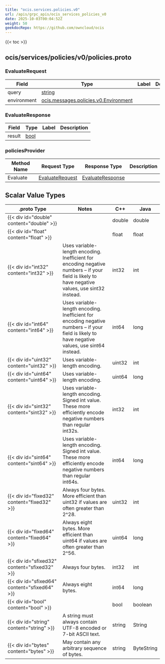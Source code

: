 ```yaml
---
title: "ocis.services.policies.v0"
url: /apis/grpc_apis/ocis_services_policies_v0
date: 2025-10-03T00:04:52Z
weight: 50
geekdocRepo: https://github.com/owncloud/ocis
---
```


{{< toc >}}



## ocis/services/policies/v0/policies.proto

### EvaluateRequest



| Field | Type | Label | Description |
| ----- | ---- | ----- | ----------- |
| query | [string](#string) |  |  |
| environment | [ocis.messages.policies.v0.Environment](/apis/grpc_apis/ocis_messages_policies_v0/#environment) |  |  |

### EvaluateResponse



| Field | Type | Label | Description |
| ----- | ---- | ----- | ----------- |
| result | [bool](#bool) |  |  |


### policiesProvider



| Method Name | Request Type | Response Type | Description |
| ----------- | ------------ | ------------- | ------------|
| Evaluate | [EvaluateRequest](#evaluaterequest) | [EvaluateResponse](#evaluateresponse) |  |

## Scalar Value Types

| .proto Type | Notes | C++ | Java |
| ----------- | ----- | --- | ---- |
| {{< div id="double" content="double" >}} |  | double | double |
| {{< div id="float" content="float" >}} |  | float | float |
| {{< div id="int32" content="int32" >}} | Uses variable-length encoding. Inefficient for encoding negative numbers – if your field is likely to have negative values, use sint32 instead. | int32 | int |
| {{< div id="int64" content="int64" >}} | Uses variable-length encoding. Inefficient for encoding negative numbers – if your field is likely to have negative values, use sint64 instead. | int64 | long |
| {{< div id="uint32" content="uint32" >}} | Uses variable-length encoding. | uint32 | int |
| {{< div id="uint64" content="uint64" >}} | Uses variable-length encoding. | uint64 | long |
| {{< div id="sint32" content="sint32" >}} | Uses variable-length encoding. Signed int value. These more efficiently encode negative numbers than regular int32s. | int32 | int |
| {{< div id="sint64" content="sint64" >}} | Uses variable-length encoding. Signed int value. These more efficiently encode negative numbers than regular int64s. | int64 | long |
| {{< div id="fixed32" content="fixed32" >}} | Always four bytes. More efficient than uint32 if values are often greater than 2^28. | uint32 | int |
| {{< div id="fixed64" content="fixed64" >}} | Always eight bytes. More efficient than uint64 if values are often greater than 2^56. | uint64 | long |
| {{< div id="sfixed32" content="sfixed32" >}} | Always four bytes. | int32 | int |
| {{< div id="sfixed64" content="sfixed64" >}} | Always eight bytes. | int64 | long |
| {{< div id="bool" content="bool" >}} |  | bool | boolean |
| {{< div id="string" content="string" >}} | A string must always contain UTF-8 encoded or 7-bit ASCII text. | string | String |
| {{< div id="bytes" content="bytes" >}} | May contain any arbitrary sequence of bytes. | string | ByteString |

